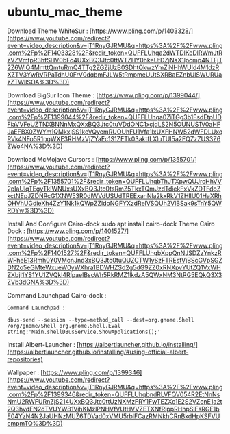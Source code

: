 # ubuntu_mac_theme

Download Theme WhiteSur : [https://www.pling.com/p/1403328/](https://www.youtube.com/redirect?event=video_description&v=jT1RnyGJRMU&q=https%3A%2F%2Fwww.pling.com%2Fp%2F1403328%2F&redir_token=QUFFLUhqa2dWTDlKeDlRWmJtRzVZVmtpR3hfSHV0bFo4UXxBQ3Jtc0ttWTZHY0hkeUtDZjNsX1lpcmp4NTFjT2Z6WlQ4MmttQmtuRmQ4TTg2ZGZjUzB0SDhtQkwzYmZiNHhWUld4M1dzRXZTV3YwRVRPaTdhU0FrV0dqbmFJLW5tRmpmeUUtSXRBaEZnbUlSWURUazZTWllSOA%3D%3D)

Download BigSur Icon Theme : [https://www.pling.com/p/1399044/](https://www.youtube.com/redirect?event=video_description&v=jT1RnyGJRMU&q=https%3A%2F%2Fwww.pling.com%2Fp%2F1399044%2F&redir_token=QUFFLUhqa0ZiTGg3b1FsdEtpUDFiaVVFeUZTNXBNNnMxQXxBQ3Jtc0tuVDdONC1xcjdLS2N5OUNUS1V0aHFJaEFBX0ZWYm1QMkxjSS1keVQyemRUOUhFU1Vfa1lxUXFHNW52dWFDLUxqRVk4NFo5R1pqWXE3RHMzVjZYaEc1S1ZETk03aktfLXluTUI5a2FQZzZUS3Z6ZWo4NA%3D%3D)

Download McMojave Cursors : [https://www.pling.com/p/1355701/](https://www.youtube.com/redirect?event=video_description&v=jT1RnyGJRMU&q=https%3A%2F%2Fwww.pling.com%2Fp%2F1355701%2F&redir_token=QUFFLUhqbThJTXpwQUJrcHhVV2pIaUlqTEgyTklWNUxsUXxBQ3Jtc0tsRmZ5TkxTQmJzdTdiekFxVkZDTFdoZkctNEpJZDNRcG1XNW53R0dlWVdUSUdTREExanNla2kxRkV1ZHlIU01HaXRhOHVhUGdieXh4ZzY1Nk1kQWpZZldoNGFYXzdRelVSQUh2VlBSak9sTnY5QWRDYw%3D%3D)

 Install And Configure Cairo-dock sudo apt install cairo-dock Theme Cairo Dock : [https://www.pling.com/p/1401527/](https://www.youtube.com/redirect?event=video_description&v=jT1RnyGJRMU&q=https%3A%2F%2Fwww.pling.com%2Fp%2F1401527%2F&redir_token=QUFFLUhqbXppQnNJSDZzYnkzRWFheE13Rmh0Y0VMcnJnd3xBQ3Jtc0tuQUZCTW1ySzFTREstVjBScGVpSGZDN2o5eGMteWxueW0yWXhra1BDWHZSd2g5dG9ZZ0xRNXpvYUtZQ1VxWHZXbjI1YS1YU1ZVQkl4RlpaelBscWh5RkRMZ1lkdzA5QWxNM3NtRG5EQkQ3X3ZVb3dGNA%3D%3D)

Command Launchpad Cairo-dock : 

```
Command Launchpad :

dbus-send --session --type=method_call --dest=org.gnome.Shell /org/gnome/Shell org.gnome.Shell.Eval string:'Main.shellDBusService.ShowApplications();'
```

Install Albert-Launcher : [https://albertlauncher.github.io/installing/](https://albertlauncher.github.io/installing/#using-official-albert-repositories)

Wallpaper :  [https://www.pling.com/p/1399346](https://www.youtube.com/redirect?event=video_description&v=jT1RnyGJRMU&q=https%3A%2F%2Fwww.pling.com%2Fp%2F1399346&redir_token=QUFFLUhqbndRLVFQV054R2EtNnNsNmU2RWFURnZjS214UXxBQ3Jtc0ttUzNXMzFRY1FwTEZXc1E2S2VZcnE1a2t2Q3hydFN2dTVUYW81VjhKMzlPNHVfVUtHVVZETXNfRlppRHhpSlFsRGF1bE04YzN4N2JaUHNzMUZ6TDVad0xVMU5rblFCazRMNkhCRnBkdHpKSFVUcmpmTQ%3D%3D)


